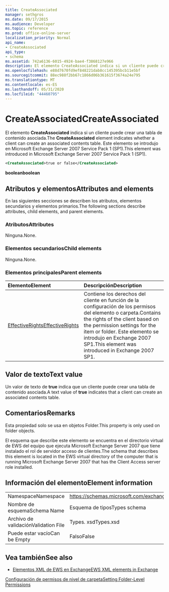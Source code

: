 ```yaml
---
title: CreateAssociated
manager: sethgros
ms.date: 09/17/2015
ms.audience: Developer
ms.topic: reference
ms.prod: office-online-server
localization_priority: Normal
api_name:
- CreateAssociated
api_type:
- schema
ms.assetid: 742a6136-6015-4924-bae4-f3868127e966
description: El elemento CreateAssociated indica si un cliente puede crear una tabla de contenido asociada. Este elemento se introdujo en Microsoft Exchange Server 2007 Service Pack 1 (SP1).
ms.openlocfilehash: e88d7670fd9ef848221dab8cc145395bcb11e5bf
ms.sourcegitcommit: 88ec988f2bb67c1866d06b361615f3674a24e795
ms.translationtype: MT
ms.contentlocale: es-ES
ms.lasthandoff: 05/31/2020
ms.locfileid: "44460795"
---
```

# <a name="createassociated"></a><span data-ttu-id="63221-104">CreateAssociated</span><span class="sxs-lookup"><span data-stu-id="63221-104">CreateAssociated</span></span>

<span data-ttu-id="63221-105">El elemento **CreateAssociated** indica si un cliente puede crear una tabla de contenido asociada.</span><span class="sxs-lookup"><span data-stu-id="63221-105">The **CreateAssociated** element indicates whether a client can create an associated contents table.</span></span> <span data-ttu-id="63221-106">Este elemento se introdujo en Microsoft Exchange Server 2007 Service Pack 1 (SP1).</span><span class="sxs-lookup"><span data-stu-id="63221-106">This element was introduced in Microsoft Exchange Server 2007 Service Pack 1 (SP1).</span></span> 
  
```xml
<CreateAssociated>true or false</CreateAssociated>
```

 <span data-ttu-id="63221-107">**boolean**</span><span class="sxs-lookup"><span data-stu-id="63221-107">**boolean**</span></span>
## <a name="attributes-and-elements"></a><span data-ttu-id="63221-108">Atributos y elementos</span><span class="sxs-lookup"><span data-stu-id="63221-108">Attributes and elements</span></span>

<span data-ttu-id="63221-109">En las siguientes secciones se describen los atributos, elementos secundarios y elementos primarios.</span><span class="sxs-lookup"><span data-stu-id="63221-109">The following sections describe attributes, child elements, and parent elements.</span></span>
  
### <a name="attributes"></a><span data-ttu-id="63221-110">Atributos</span><span class="sxs-lookup"><span data-stu-id="63221-110">Attributes</span></span>

<span data-ttu-id="63221-111">Ninguna.</span><span class="sxs-lookup"><span data-stu-id="63221-111">None.</span></span>
  
### <a name="child-elements"></a><span data-ttu-id="63221-112">Elementos secundarios</span><span class="sxs-lookup"><span data-stu-id="63221-112">Child elements</span></span>

<span data-ttu-id="63221-113">Ninguna.</span><span class="sxs-lookup"><span data-stu-id="63221-113">None.</span></span>
  
### <a name="parent-elements"></a><span data-ttu-id="63221-114">Elementos principales</span><span class="sxs-lookup"><span data-stu-id="63221-114">Parent elements</span></span>

|<span data-ttu-id="63221-115">**Elemento**</span><span class="sxs-lookup"><span data-stu-id="63221-115">**Element**</span></span>|<span data-ttu-id="63221-116">**Descripción**</span><span class="sxs-lookup"><span data-stu-id="63221-116">**Description**</span></span>|
|:-----|:-----|
|[<span data-ttu-id="63221-117">EffectiveRights</span><span class="sxs-lookup"><span data-stu-id="63221-117">EffectiveRights</span></span>](effectiverights.md) <br/> |<span data-ttu-id="63221-118">Contiene los derechos del cliente en función de la configuración de los permisos del elemento o carpeta.</span><span class="sxs-lookup"><span data-stu-id="63221-118">Contains the rights of the client based on the permission settings for the item or folder.</span></span> <span data-ttu-id="63221-119">Este elemento se introdujo en Exchange 2007 SP1.</span><span class="sxs-lookup"><span data-stu-id="63221-119">This element was introduced in Exchange 2007 SP1.</span></span>  <br/> |
   
## <a name="text-value"></a><span data-ttu-id="63221-120">Valor de texto</span><span class="sxs-lookup"><span data-stu-id="63221-120">Text value</span></span>

<span data-ttu-id="63221-121">Un valor de texto de **true** indica que un cliente puede crear una tabla de contenido asociada.</span><span class="sxs-lookup"><span data-stu-id="63221-121">A text value of **true** indicates that a client can create an associated contents table.</span></span> 
  
## <a name="remarks"></a><span data-ttu-id="63221-122">Comentarios</span><span class="sxs-lookup"><span data-stu-id="63221-122">Remarks</span></span>

<span data-ttu-id="63221-123">Esta propiedad solo se usa en objetos Folder.</span><span class="sxs-lookup"><span data-stu-id="63221-123">This property is only used on folder objects.</span></span>
  
<span data-ttu-id="63221-124">El esquema que describe este elemento se encuentra en el directorio virtual de EWS del equipo que ejecuta Microsoft Exchange Server 2007 que tiene instalado el rol de servidor acceso de clientes.</span><span class="sxs-lookup"><span data-stu-id="63221-124">The schema that describes this element is located in the EWS virtual directory of the computer that is running Microsoft Exchange Server 2007 that has the Client Access server role installed.</span></span>
  
## <a name="element-information"></a><span data-ttu-id="63221-125">Información del elemento</span><span class="sxs-lookup"><span data-stu-id="63221-125">Element information</span></span>

|||
|:-----|:-----|
|<span data-ttu-id="63221-126">Namespace</span><span class="sxs-lookup"><span data-stu-id="63221-126">Namespace</span></span>  <br/> |https://schemas.microsoft.com/exchange/services/2006/types  <br/> |
|<span data-ttu-id="63221-127">Nombre de esquema</span><span class="sxs-lookup"><span data-stu-id="63221-127">Schema Name</span></span>  <br/> |<span data-ttu-id="63221-128">Esquema de tipos</span><span class="sxs-lookup"><span data-stu-id="63221-128">Types schema</span></span>  <br/> |
|<span data-ttu-id="63221-129">Archivo de validación</span><span class="sxs-lookup"><span data-stu-id="63221-129">Validation File</span></span>  <br/> |<span data-ttu-id="63221-130">Types. xsd</span><span class="sxs-lookup"><span data-stu-id="63221-130">Types.xsd</span></span>  <br/> |
|<span data-ttu-id="63221-131">Puede estar vacío</span><span class="sxs-lookup"><span data-stu-id="63221-131">Can be Empty</span></span>  <br/> |<span data-ttu-id="63221-132">Falso</span><span class="sxs-lookup"><span data-stu-id="63221-132">False</span></span>  <br/> |
   
## <a name="see-also"></a><span data-ttu-id="63221-133">Vea también</span><span class="sxs-lookup"><span data-stu-id="63221-133">See also</span></span>



- [<span data-ttu-id="63221-134">Elementos XML de EWS en Exchange</span><span class="sxs-lookup"><span data-stu-id="63221-134">EWS XML elements in Exchange</span></span>](ews-xml-elements-in-exchange.md)


[<span data-ttu-id="63221-135">Configuración de permisos de nivel de carpeta</span><span class="sxs-lookup"><span data-stu-id="63221-135">Setting Folder-Level Permissions</span></span>](https://msdn.microsoft.com/library/c7530e86-5112-401c-b10a-9c054ae59f07%28Office.15%29.aspx)

